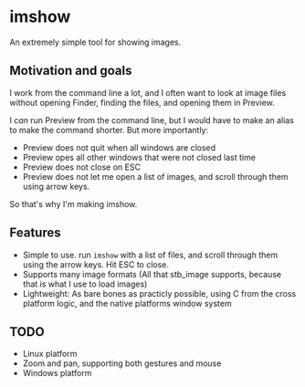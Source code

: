 # imshow

An extremely simple tool for showing images.

## Motivation and goals
I work from the command line a lot, and I often want to look at image files without opening Finder, finding the files, and opening them in Preview.

I _can_ run Preview from the command line, but I would have to make an alias to make the command shorter. But more importantly:
- Preview does not quit when all windows are closed
- Preview opes all other windows that were not closed last time
- Preview does not close on ESC
- Preview does not let me open a list of images, and scroll through them using arrow keys.

So that's why I'm making imshow.

## Features
- Simple to use. run `imshow` with a list of files, and scroll through them using the arrow keys. Hit ESC to close.
- Supports many image formats (All that stb_image supports, because that is what I use to load images)
- Lightweight: As bare bones as practicly possible, using C from the cross platform logic, and the native platforms window system

## TODO
- Linux platform
- Zoom and pan, supporting both gestures and mouse
- Windows platform

